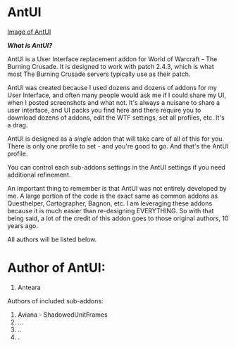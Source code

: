# AntUI

[Image of AntUI](http://i.imgur.com/DcuyZdk.jpg)

***What is AntUI?***

AntUI is a User Interface replacement addon for World of Warcraft - The Burning Crusade. It is designed to work with patch 2.4.3, which is what most The Burning Crusade servers typically use as their patch.

AntUI was created because I used dozens and dozens of addons for my User Interface, and often many people would ask me if I could share my UI, when I posted screenshots and what not. It's always a nuisane to share a user interface, and UI packs you find here and there require you to download dozens of addons, edit the WTF settings, set all profiles, etc. It's a drag.

AntUI is designed as a *single* addon that will take care of all of this for you. There is only one profile to set - and you're good to go. And that's the AntUI profile.

You can control each sub-addons settings in the AntUI settings if you need additional refinement.

An important thing to remember is that AntUI was not entirely developed by me. A large portion of the code is the exact same as common addons as Questhelper, Cartographer, Bagnon, etc. I am leveraging these addons because it is much easier than re-designing EVERYTHING. So with that being said, a lot of the credit of this addon goes to those original authors, 10 years ago.

All authors will be listed below.

# Author of AntUI: 

1) Anteara


Authors of included sub-addons:

1) Aviana - ShadowedUnitFrames
2) ...
3) ..
4) .
